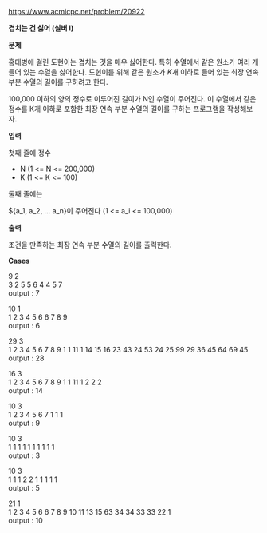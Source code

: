 https://www.acmicpc.net/problem/20922

**겹치는 건 싫어 (실버 I)**

**문제**

홍대병에 걸린 도현이는 겹치는 것을 매우 싫어한다. 특히 수열에서 같은 원소가 여러 개 들어 있는 수열을 싫어한다. 도현이를 위해 같은 원소가
$K$개 이하로 들어 있는 최장 연속 부분 수열의 길이를 구하려고 한다.


100,000 이하의 양의 정수로 이루어진 길이가 N인 수열이 주어진다.  이 수열에서 같은 정수를
K개 이하로 포함한 최장 연속 부분 수열의 길이를 구하는 프로그램을 작성해보자.

**입력**

첫째 줄에 정수
- N (1 <= N <= 200,000)
- K (1 <= K <= 100)

둘째 줄에는

${a_1, a_2, ... a_n}이 주어진다 (1 <= a_i <= 100,000)

**출력**

조건을 만족하는 최장 연속 부분 수열의 길이를 출력한다.

**Cases**

9 2 <br>
3 2 5 5 6 4 4 5 7<br>
output : 7

10 1<br>
1 2 3 4 5 6 6 7 8 9<br>
output : 6

29 3<br>
1 2 3 4 5 6 7 8 9 1 1 11 1 14 15 16 23 43 24 53 24 25 99 29 36 45 64 69 45<br>
output : 28

16 3<br>
1 2 3 4 5 6 7 8 9 1 1 11 1 2 2 2<br>
output : 14

10 3<br>
1 2 3 4 5 6 7 1 1 1<br>
output : 9

10 3<br>
1 1 1 1 1 1 1 1 1 1<br>
output : 3

10 3<br>
1 1 1 2 2 1 1 1 1 1<br>
output : 5

21 1<br>
1 2 3 4 5 6 6 7 8 9 10 11 13 15 63 34 34 33 33 22 1<br>
output : 10